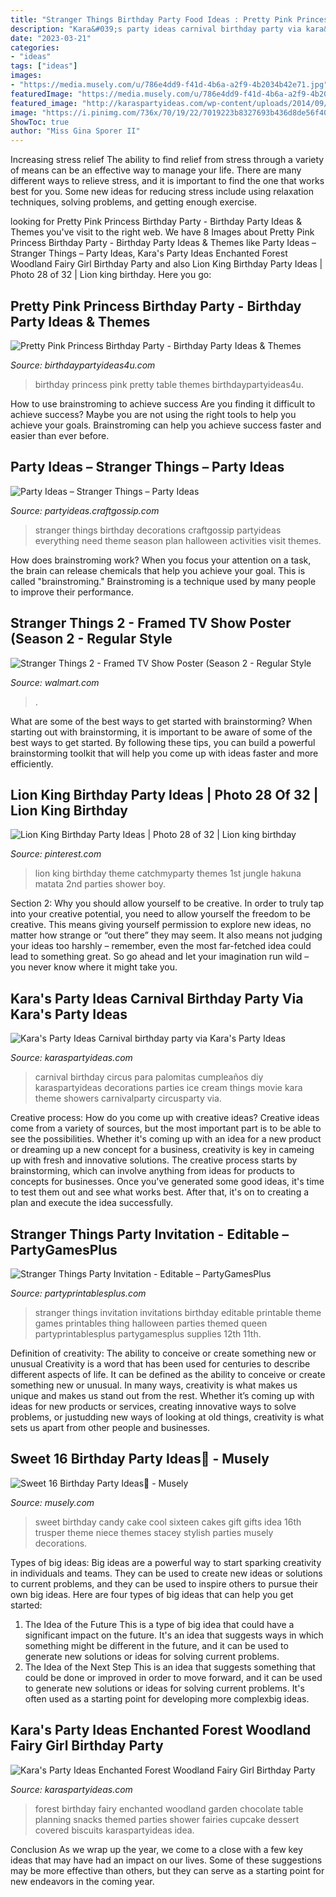 ```yaml
---
title: "Stranger Things Birthday Party Food Ideas : Pretty Pink Princess Birthday Party"
description: "Kara&#039;s party ideas carnival birthday party via kara&#039;s party ideas"
date: "2023-03-21"
categories:
- "ideas"
tags: ["ideas"]
images:
- "https://media.musely.com/u/786e4dd9-f41d-4b6a-a2f9-4b2034b42e71.jpg"
featuredImage: "https://media.musely.com/u/786e4dd9-f41d-4b6a-a2f9-4b2034b42e71.jpg"
featured_image: "http://karaspartyideas.com/wp-content/uploads/2014/09/carnival31.jpeg"
image: "https://i.pinimg.com/736x/70/19/22/7019223b8327693b436d8de56f404090--hakuna-matata.jpg"
ShowToc: true
author: "Miss Gina Sporer II"
---
```



Increasing stress relief
The ability to find relief from stress through a variety of means can be an effective way to manage your life. There are many different ways to relieve stress, and it is important to find the one that works best for you. Some new ideas for reducing stress include using relaxation techniques, solving problems, and getting enough exercise.

	

		
looking for Pretty Pink Princess Birthday Party - Birthday Party Ideas &amp; Themes you've visit to the right web. We have 8 Images about Pretty Pink Princess Birthday Party - Birthday Party Ideas &amp; Themes like Party Ideas – Stranger Things – Party Ideas, Kara&#039;s Party Ideas Enchanted Forest Woodland Fairy Girl Birthday Party and also Lion King Birthday Party Ideas | Photo 28 of 32 | Lion king birthday. Here you go:
		
    
## Pretty Pink Princess Birthday Party - Birthday Party Ideas &amp; Themes

<img loading=lazy src="http://www.birthdaypartyideas4u.com/wp-content/uploads/2016/08/pretty-pink-princess-birthday-party-food-table.jpg" onerror="this.onerror=null;this.src='https://tse4.mm.bing.net/th?id=OIP.rtmMgJln7uL6dEHs9CIWQQHaMP&amp;pid=15.1';" alt="Pretty Pink Princess Birthday Party - Birthday Party Ideas &amp; Themes">

_Source: birthdaypartyideas4u.com_

>birthday princess pink pretty table themes birthdaypartyideas4u. 

	

How to use brainstroming to achieve success
Are you finding it difficult to achieve success? Maybe you are not using the right tools to help you achieve your goals. Brainstroming can help you achieve success faster and easier than ever before.

    
## Party Ideas – Stranger Things – Party Ideas

<img loading=lazy src="https://i1.wp.com/partyideas.craftgossip.com/files/2019/08/Everything-You-Need-To-Plan-Your-Stranger-Things-Party.png?fit=600%2C900&amp;ssl=1" onerror="this.onerror=null;this.src='https://tse3.mm.bing.net/th?id=OIP.KnMAEhWz0dHUUScIkz1oBQHaLH&amp;pid=15.1';" alt="Party Ideas – Stranger Things – Party Ideas">

_Source: partyideas.craftgossip.com_

>stranger things birthday decorations craftgossip partyideas everything need theme season plan halloween activities visit themes. 

	

How does brainstroming work?
When you focus your attention on a task, the brain can release chemicals that help you achieve your goal. This is called "brainstroming." Brainstroming is a technique used by many people to improve their performance.

    
## Stranger Things 2 - Framed TV Show Poster (Season 2 - Regular Style

<img loading=lazy src="https://i5.walmartimages.com/asr/279e4ae4-ed1a-4074-9618-a32261d8d51f.aa80ace393148a6b23d9c12a3929bc80.jpeg" onerror="this.onerror=null;this.src='https://tse1.mm.bing.net/th?id=OIP.G35ZkBlV1nMyo4WhZyR2PQHaK_&amp;pid=15.1';" alt="Stranger Things 2 - Framed TV Show Poster (Season 2 - Regular Style">

_Source: walmart.com_

>. 

	

What are some of the best ways to get started with brainstorming?
When starting out with brainstorming, it is important to be aware of some of the best ways to get started. By following these tips, you can build a powerful brainstorming toolkit that will help you come up with ideas faster and more efficiently.

    
## Lion King Birthday Party Ideas | Photo 28 Of 32 | Lion King Birthday

<img loading=lazy src="https://i.pinimg.com/736x/70/19/22/7019223b8327693b436d8de56f404090--hakuna-matata.jpg" onerror="this.onerror=null;this.src='https://tse3.mm.bing.net/th?id=OIP.Ddz7Q8bdTsEZ1_gNRTuC9gHaLG&amp;pid=15.1';" alt="Lion King Birthday Party Ideas | Photo 28 of 32 | Lion king birthday">

_Source: pinterest.com_

>lion king birthday theme catchmyparty themes 1st jungle hakuna matata 2nd parties shower boy. 

	

Section 2: Why you should allow yourself to be creative.
In order to truly tap into your creative potential, you need to allow yourself the freedom to be creative. This means giving yourself permission to explore new ideas, no matter how strange or “out there” they may seem. It also means not judging your ideas too harshly – remember, even the most far-fetched idea could lead to something great. So go ahead and let your imagination run wild – you never know where it might take you.

    
## Kara&#039;s Party Ideas Carnival Birthday Party Via Kara&#039;s Party Ideas

<img loading=lazy src="http://karaspartyideas.com/wp-content/uploads/2014/09/carnival31.jpeg" onerror="this.onerror=null;this.src='https://tse1.mm.bing.net/th?id=OIP.8xzbjnG6jHBIDKSrouxX5gHaLH&amp;pid=15.1';" alt="Kara&#039;s Party Ideas Carnival birthday party via Kara&#039;s Party Ideas">

_Source: karaspartyideas.com_

>carnival birthday circus para palomitas cumpleaños diy karaspartyideas decorations parties ice cream things movie kara theme showers carnivalparty circusparty via. 

	

Creative process: How do you come up with creative ideas?
Creative ideas come from a variety of sources, but the most important part is to be able to see the possibilities. Whether it's coming up with an idea for a new product or dreaming up a new concept for a business, creativity is key in cameing up with fresh and innovative solutions. The creative process starts by brainstorming, which can involve anything from ideas for products to concepts for businesses. Once you've generated some good ideas, it's time to test them out and see what works best. After that, it's on to creating a plan and execute the idea successfully.

    
## Stranger Things Party Invitation - Editable – PartyGamesPlus

<img loading=lazy src="http://cdn.shopify.com/s/files/1/0838/6135/products/stranger-things-party-invitations-printable_1200x1200.png?v=1512336308" onerror="this.onerror=null;this.src='https://tse3.mm.bing.net/th?id=OIP.yKqKnkeafwZ8oDcACAFKiAHaKV&amp;pid=15.1';" alt="Stranger Things Party Invitation - Editable – PartyGamesPlus">

_Source: partyprintablesplus.com_

>stranger things invitation invitations birthday editable printable theme games printables thing halloween parties themed queen partyprintablesplus partygamesplus supplies 12th 11th. 

	

Definition of creativity: The ability to conceive or create something new or unusual
Creativity is a word that has been used for centuries to describe different aspects of life. It can be defined as the ability to conceive or create something new or unusual. In many ways, creativity is what makes us unique and makes us stand out from the rest. Whether it’s coming up with ideas for new products or services, creating innovative ways to solve problems, or justudding new ways of looking at old things, creativity is what sets us apart from other people and businesses.

    
## Sweet 16 Birthday Party Ideas🎉 - Musely

<img loading=lazy src="https://media.musely.com/u/786e4dd9-f41d-4b6a-a2f9-4b2034b42e71.jpg" onerror="this.onerror=null;this.src='https://tse1.mm.bing.net/th?id=OIP.x7fu4dHMdGOCKpud0YHiXwHaMY&amp;pid=15.1';" alt="Sweet 16 Birthday Party Ideas🎉 - Musely">

_Source: musely.com_

>sweet birthday candy cake cool sixteen cakes gift gifts idea 16th trusper theme niece themes stacey stylish parties musely decorations. 

	

Types of big ideas:
Big ideas are a powerful way to start sparking creativity in individuals and teams. They can be used to create new ideas or solutions to current problems, and they can be used to inspire others to pursue their own big ideas. Here are four types of big ideas that can help you get started:
1. The Idea of the Future
This is a type of big idea that could have a significant impact on the future. It's an idea that suggests ways in which something might be different in the future, and it can be used to generate new solutions or ideas for solving current problems.
2. The Idea of the Next Step
This is an idea that suggests something that could be done or improved in order to move forward, and it can be used to generate new solutions or ideas for solving current problems. It's often used as a starting point for developing more complexbig ideas.

    
## Kara&#039;s Party Ideas Enchanted Forest Woodland Fairy Girl Birthday Party

<img loading=lazy src="https://www.karaspartyideas.com/wp-content/uploads/2013/02/223578_482890555103704_436296639_n_600x900.jpg" onerror="this.onerror=null;this.src='https://tse4.mm.bing.net/th?id=OIP.1AR40-RmPQg3JqAV9d6KXgHaLH&amp;pid=15.1';" alt="Kara&#039;s Party Ideas Enchanted Forest Woodland Fairy Girl Birthday Party">

_Source: karaspartyideas.com_

>forest birthday fairy enchanted woodland garden chocolate table planning snacks themed parties shower fairies cupcake dessert covered biscuits karaspartyideas idea. 

	

Conclusion
As we wrap up the year, we come to a close with a few key ideas that may have had an impact on our lives. Some of these suggestions may be more effective than others, but they can serve as a starting point for new endeavors in the coming year.

